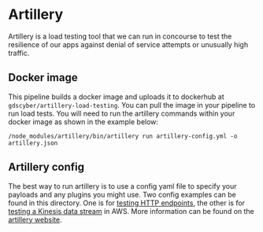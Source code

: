 # Artillery

Artillery is a load testing tool that we can run in concourse to test the resilience of our apps against denial of service attempts or unusually high traffic.

## Docker image

This pipeline builds a docker image and uploads it to dockerhub at `gdscyber/artillery-load-testing`. You can pull the image in your pipeline to run load tests. You will need to run the artillery commands within your docker image as shown in the example below:

```shell
/node_modules/artillery/bin/artillery run artillery-config.yml -o artillery.json
```

## Artillery config

The best way to run artillery is to use a config yaml file to specify your payloads and any plugins you might use. Two config examples can be found in this directory. One is for [testing HTTP endpoints](https://artillery.io/docs/http-reference/), the other is for [testing a Kinesis data stream](https://github.com/artilleryio/artillery-engine-kinesis) in AWS. More information can be found on the [artillery website](https://artillery.io).
